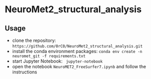 # NeuroMet2_structural_analysis


## Usage

* clone the repository: `https://github.com/0rC0/NeuroMet2_structural_analysis.git`
* install the conda environment packages: `conda env create -n neuromet_git -f requirements.txt`
* start Jupyter Notebook: ` jupyter-notebook`
* open the notebook `NeuroMET2_FreeSurfer7.ipynb` and follow the instructions
